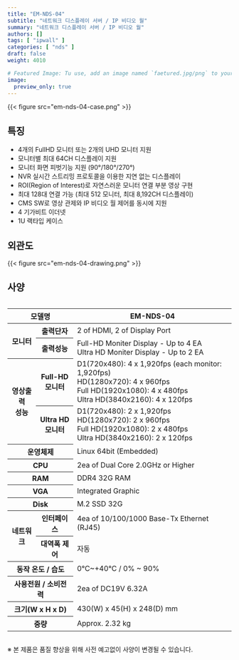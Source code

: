 ```yaml
---
title: "EM-NDS-04"
subtitle: "네트워크 디스플레이 서버 / IP 비디오 월"
summary: "네트워크 디스플레이 서버 / IP 비디오 월"
authors: []
tags: [ "ipwall" ]
categories: [ "nds" ]
draft: false
weight: 4010

# Featured Image: Tu use, add an image named `faetured.jpg/png` to your page's folder.
image:
  preview_only: true
---
```


<div class="container">
<div class="row justify-content-center">
<div class="col-sm-6">

{{< figure src="em-nds-04-case.png" >}}

</div>
</div>
</div>

## 특징

- 4개의 FullHD 모니터 또는 2개의 UHD 모니터 지원 
- 모니터별 최대 64CH 디스플레이 지원
- 모니터 화면 피벗기능 지원 (90°/180°/270°)
- NVR 실시간 스트리밍 프로토콜을 이용한 지연 없는 디스플레이 
- ROI(Region of Interest)로 자연스러운 모니터 연결 부분 영상 구현
- 최대 128대 연결 가능 (최대 512 모니터, 최대 8,192CH 디스플레이) 
- CMS SW로 영상 관제와 IP 비디오 월 제어를 동시에 지원
- 4 기가비트 이더넷
- 1U 랙타입 케이스

## 외관도

{{< figure src="em-nds-04-drawing.png" >}}

## 사양

<div style="overflow-x: auto">
<table class="spec">
<thead>
<tr>
<th colspan="2">모델명</th>
<th>EM-NDS-04</th>
</tr>
</thead>
<tbody>
<tr>
<th rowspan="2">모니터</th>
<th>출력단자</th>
<td>2 of HDMI, 2 of Display Port</td>
</tr>
<tr>
<th>출력성능</th>
<td>Full-HD Moniter Display - Up to 4 EA<br>Ultra HD Moniter Display - Up to 2 EA</td>
</tr>
<tr>
<th rowspan="2">영상출력<br>성능</th>
<th>Full-HD<br>모니터</th>
<td>D1(720x480): 4 x 1,920fps (each monitor: 1,920fps)<br>
    HD(1280x720): 4 x 960fps<br>
    Full HD(1920x1080): 4 x 480fps<br>
    Ultra HD(3840x2160): 4 x 120fps</td>
</tr>
<tr>
<th>Ultra HD<br>모니터</th>
<td>D1(720x480): 2 x 1,920fps<br>
    HD(1280x720): 2 x 960fps<br>
    Full HD(1920x1080): 2 x 480fps<br>
    Ultra HD(3840x2160): 2 x 120fps</td>
</tr>
<tr>
<th colspan="2">운영체제</th>
<td>Linux 64bit (Embedded)</td>
</tr>
<tr>
<th colspan="2">CPU</th>
<td>2ea of Dual Core 2.0GHz or Higher</td>
</tr>
<tr>
<th colspan="2">RAM</th>
<td>DDR4 32G RAM</td>
</tr>
<tr>
<th colspan="2">VGA</th>
<td>Integrated Graphic</td>
</tr>
<tr>
<th colspan="2">Disk</th>
<td>M.2 SSD 32G</td>
</tr>
<tr>
<th rowspan="2">네트워크</th>
<th>인터페이스</th>
<td>4ea of 10/100/1000 Base-Tx Ethernet (RJ45)</td>
</tr>
<tr>
<th>대역폭 제어</th>
<td>자동</td>
</tr>
<tr>
<th colspan="2">동작 온도 / 습도</th>
<td>0℃~+40℃ / 0% ~ 90%</td>
</tr>
<tr>
<th colspan="2">사용전원 / 소비전력</th>
<td>2ea of DC19V 6.32A</td>
</tr>
<tr>
<th colspan="2">크기(W x H x D)</th>
<td>430(W) x 45(H) x 248(D) mm</td>
</tr>
<tr>
<th colspan="2">중량</th>
<td>Approx. 2.32 kg</td>
</tr>
</tbody>
</table>
</div>

※ 본 제품은 품질 향상을 위해 사전 예고없이 사양이 변경될 수 있습니다.
